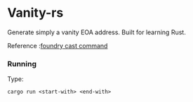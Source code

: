 # Vanity-rs

Generate simply a vanity EOA address. Built for learning Rust.

Reference :[foundry cast command](https://github.com/foundry-rs/foundry/blob/master/)

### Running

Type:

```
cargo run <start-with> <end-with>
```
